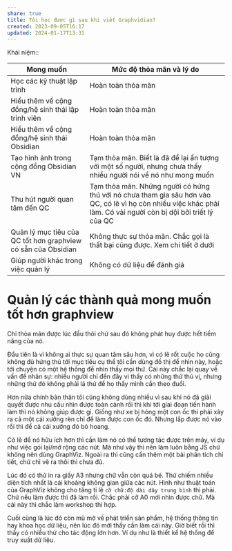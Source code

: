 ```yaml
---
share: true
title: Tôi học được gì sau khi viết Graphvidian?
created: 2023-09-05T16:17
updated: 2024-01-17T13:31
---
```

Khái niệm:: 

| Mong muốn                                                     | Mức độ thỏa mãn và lý do                                                                                                                                         |
| ------------------------------------------------------------- | ---------------------------------------------------------------------------------------------------------------------------------------------------------------- |
| Học các kỹ thuật lập trình                                    | Hoàn toàn thỏa mãn                                                                                                                                               |
| Hiểu thêm về cộng đồng/hệ sinh thái lập trình viên            | Hoàn toàn thỏa mãn                                                                                                                                               |
| Hiểu thêm về cộng đồng/hệ sinh thái Obsidian                  | Hoàn toàn thỏa mãn                                                                                                                                               |
| Tạo hình ảnh trong cộng đồng Obsidian VN                      | Tạm thỏa mãn. Biết là đã để lại ấn tượng với một số người, nhưng chưa thấy nhiều người nói về nó như mong muốn                                                   |
| Thu hút người quan tâm đến QC                                 | Tạm thỏa mãn. Những người có hứng thú với nó chưa tham gia sâu hơn vào QC, có lẽ vì họ còn nhiều việc khác phải làm. Có vài người còn bị dội bởi triết lý của QC |
| Quản lý mục tiêu của QC tốt hơn graphview có sẵn của Obsidian | Không thực sự thỏa mãn. Chắc gọi là thất bại cũng được. Xem chi tiết ở dưới                                                                                      |
| Giúp người khác trong việc quản lý                            | Không có dữ liệu để đánh giá                                                                                                                                     |

# Quản lý các thành quả mong muốn tốt hơn graphview
Chỉ thỏa mãn được lúc đầu thôi chứ sau đó không phát huy được hết tiềm năng của nó. 

Đầu tiên là vì không ai thực sự quan tâm sâu hơn, vì có lẽ rốt cuộc họ cũng không đủ hứng thú tới mục tiêu cụ thể tôi cần dùng đồ thị để nhìn này, hoặc tới chuyện có một hệ thống để nhìn thấy mọi thứ. Cái này chắc lại quay về vấn đề nhân sự: nhiều người chỉ đến đây vì thấy có những thứ thú vị, nhưng những thứ đó không phải là thứ để họ thấy mình cần theo đuổi. 

Hơn nữa chính bản thân tôi cũng không dùng nhiều vì sau khi nó đã giải quyết được nhu cầu nhìn được toàn cảnh rồi thì khi tới giai đoạn tiến hành làm thì nó không giúp được gì. Giống như xe bị hỏng một con ốc thì phải xây ra cả một cái xưởng rèn chỉ để làm được con ốc đó. Nhưng lắp được nó vào rồi thì để cả cái xưởng đó bỏ hoang.

Có lẽ để nó hữu ích hơn thì cần làm nó có thể tương tác được trên máy, ví dụ như việc gói lại/mở rộng các nút. Mà như vậy thì nên làm luôn bằng JS chứ không nên dùng GraphViz. Ngoài ra thì cũng cần thêm một bài phân tích chi tiết, chứ chỉ vẽ ra thôi thì chưa đủ. 

Lúc đó có thử in ra giấy A3 nhưng chữ vẫn còn quá bé. Thứ chiếm nhiều diện tích nhất là cái khoảng không gian giữa các nút. Hình như thuật toán của GraphViz không cho tăng tỉ lệ `cỡ chữ:độ dài dây trung bình` thì phải. Chứ nếu làm được thì đã làm rồi. Chắc phải cỡ A0 mới nhìn được chữ. Mà cái này thì chắc làm workshop thì hợp.

Cuối cùng là lúc đó còn mù mờ về phát triển sản phẩm, hệ thống thông tin hay khoa học dữ liệu, nên lúc đó mới thấy cần làm cái này. Giờ biết rồi thì thấy có nhiều thứ cho tác động lớn hơn. Ví dụ như là thiết kế hệ thống để truy xuất dữ liệu.